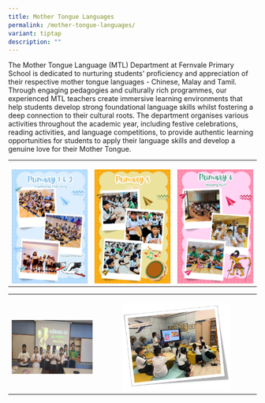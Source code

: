 ```yaml
---
title: Mother Tongue Languages
permalink: /mother-tongue-languages/
variant: tiptap
description: ""
---
```

<p>The Mother Tongue Language (MTL) Department at Fernvale Primary School
is dedicated to nurturing students' proficiency and appreciation of their
respective mother tongue languages - Chinese, Malay and Tamil. Through
engaging pedagogies and culturally rich programmes, our experienced MTL
teachers create immersive learning environments that help students develop
strong foundational language skills whilst fostering a deep connection
to their cultural roots. The department organises various activities throughout
the academic year, including festive celebrations, reading activities,
and language competitions, to provide authentic learning opportunities
for students to apply their language skills and develop a genuine love
for their Mother Tongue.</p>
<p></p>
<table style="minWidth: 75px">
<colgroup>
<col>
<col>
<col>
</colgroup>
<tbody>
<tr>
<th rowspan="1" colspan="1">
<p></p>
<div class="isomer-image-wrapper">
<img style="width: 100%" height="auto" width="100%" alt="" src="/images/Our departments/Mother Tongue Language/P1_P2.jpg">
</div>
</th>
<th rowspan="1" colspan="1">
<p></p>
<div class="isomer-image-wrapper">
<img style="width: 100%" height="auto" width="100%" alt="" src="/images/Our departments/Mother Tongue Language/P5.jpg">
</div>
</th>
<th rowspan="1" colspan="1">
<p></p>
<div class="isomer-image-wrapper">
<img style="width: 100%" height="auto" width="100%" alt="" src="/images/Our departments/Mother Tongue Language/P6.jpg">
</div>
</th>
</tr>
</tbody>
</table>
<p></p>
<table style="minWidth: 50px">
<colgroup>
<col>
<col>
</colgroup>
<tbody>
<tr>
<th rowspan="1" colspan="1">
<p></p>
<div class="isomer-image-wrapper">
<img style="width: 100%" height="auto" width="100%" alt="" src="/images/Our departments/Mother Tongue Language/tamil4.jpg">
</div>
</th>
<th rowspan="1" colspan="1">
<p></p>
<div class="isomer-image-wrapper">
<img style="width: 70%;" height="auto" width="100%" alt="" src="/images/Our departments/Mother Tongue Language/read3.jpg">
</div>
</th>
</tr>
</tbody>
</table>
<p></p>
<p></p>